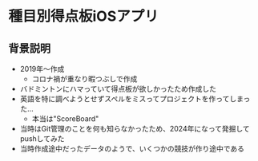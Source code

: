 # 種目別得点板iOSアプリ

## 背景説明
- 2019年〜作成
  - コロナ禍が重なり暇つぶしで作成
- バドミントンにハマっていて得点板が欲しかったため作成した
- 英語を特に調べようとせずスペルをミスってプロジェクトを作ってしまった…
  - 本当は"ScoreBoard"
- 当時はGit管理のことを何も知らなかったため、2024年になって発掘してpushしてみた
- 当時作成途中だったデータのようで、いくつかの競技が作り途中である
